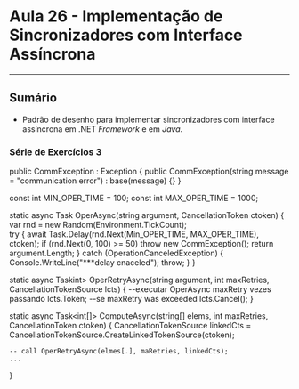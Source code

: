 # Aula 26 - Implementação de Sincronizadores com Interface Assíncrona

___

## Sumário

- Padrão de desenho para implementar sincronizadores com interface assíncrona em .NET _Framework_ e em _Java_.



### Série de Exercícios 3

public CommException : Exception {
	public CommException(string message = "communication error") : base(message) {}
}

const int MIN_OPER_TIME = 100;
const int MAX_OPER_TIME = 1000;


static async Task<int> OperAsync(string argument, CancellationToken ctoken) {
	var rnd = new Random(Environment.TickCount);	
	try {
		await Task.Delay(rnd.Next(Min_OPER_TIME, MAX_OPER_TIME), ctoken);
		if (rnd.Next(0, 100) >= 50)
			throw new CommException();
		return argument.Length;
	} catch (OperationCanceledException) {
		Console.WriteLine("***delay cnaceled");
		throw;
	}
}

static async Taskint> OperRetryAsync(string argument, int maxRetries, CancellationTokenSource lcts) {
	--executar OperAsync maxRetry vezes passando lcts.Token;
	--se maxRetry was exceeded lcts.Cancel();
}


static async Task<int[]> ComputeAsync(string[] elems, int maxRetries, CancellationToken ctoken) {
	CancellationTokenSource linkedCts = CancellationTokenSource.CreateLinkedTokenSource(ctoken);
	
	-- call OperRetryAsync(elmes[.], maRetries, linkedCts);
	...
}




